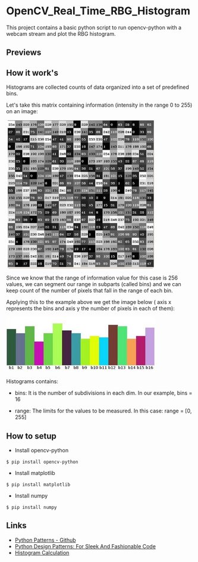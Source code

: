 # OpenCV_Real_Time_RBG_Histogram
This project contains a basic python script to run opencv-python with a webcam stream and plot the RBG histogram.

## Previews


## How it work's
Histograms are collected counts of data organized into a set of predefined bins.

Let's take this matrix containing information (intensity in the range 0 to 255) on an image:

![Matrix](./documentation/Matrix.jpg?raw=true"Matrix")

Since we know that the range of information value for this case is 256 values, we can segment our range in subparts (called bins) and we can keep count of the number of pixels that fall in the range of each bin.

Applying this to the example above we get the image below ( axis x represents the bins and axis y the number of pixels in each of them):

![Bin](./documentation/Bin.jpg?raw=true"Bin")

Histograms contains:

- bins: It is the number of subdivisions in each dim. In our example, bins = 16

- range: The limits for the values to be measured. In this case: range = [0, 255]

## How to setup
- Install opencv-python
```
$ pip install opencv-python
```

- Install matplotlib
```
$ pip install matplotlib
```

- Install numpy
```
$ pip install numpy
```

## Links
- [Python Patterns - Github](https://github.com/faif/python-patterns)
- [Python Design Patterns: For Sleek And Fashionable Code](https://www.toptal.com/python/python-design-patterns)
- [Histogram Calculation](https://docs.opencv.org/2.4/doc/tutorials/imgproc/histograms/histogram_calculation/histogram_calculation.html)
